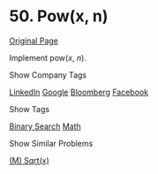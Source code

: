 # 50. Pow(x, n)

[Original Page](https://leetcode.com/problems/powx-n/)

Implement pow(_x_, _n_).

<div>

<div id="company_tags" class="btn btn-xs btn-warning">Show Company Tags</div>

<span class="hidebutton">[LinkedIn](/company/linkedin/) [Google](/company/google/) [Bloomberg](/company/bloomberg/) [Facebook](/company/facebook/)</span></div>

<div>

<div id="tags" class="btn btn-xs btn-warning">Show Tags</div>

<span class="hidebutton">[Binary Search](/tag/binary-search/) [Math](/tag/math/)</span></div>

<div>

<div id="similar" class="btn btn-xs btn-warning">Show Similar Problems</div>

<span class="hidebutton">[(M) Sqrt(x)](/problems/sqrtx/)</span></div>
